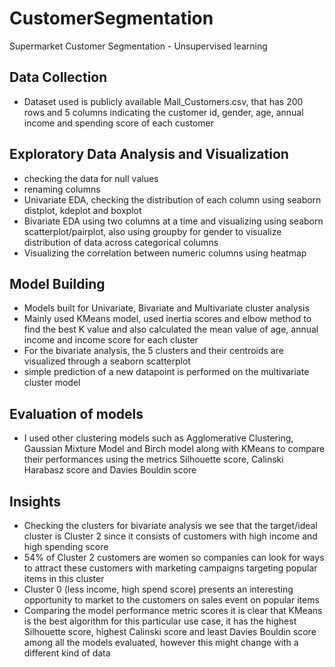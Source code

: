 # CustomerSegmentation
Supermarket Customer Segmentation - Unsupervised learning

## Data Collection
 - Dataset used is publicly available Mall_Customers.csv, that has 200 rows and 5 columns indicating the customer id, gender, age, annual income and spending score of each customer
## Exploratory Data Analysis and Visualization
- checking the data for null values
- renaming columns
- Univariate EDA, checking the distribution of each column using seaborn distplot, kdeplot and boxplot
- Bivariate EDA using two columns at a time and visualizing using seaborn scatterplot/pairplot, also using groupby for gender to visualize distribution of data across categorical columns
- Visualizing the correlation between numeric columns using heatmap

## Model Building
- Models built for Univariate, Bivariate and Multivariate cluster analysis
- Mainly used KMeans model, used inertia scores and elbow method to find the best K value and also calculated the mean value of age, annual income and income score for each cluster
- For the bivariate analysis, the 5 clusters and their centroids are visualized through a seaborn scatterplot
- simple prediction of a new datapoint is performed on the multivariate cluster model
## Evaluation of models
- I used other clustering models such as Agglomerative Clustering, Gaussian Mixture Model and Birch model along with KMeans to compare their performances using the metrics Silhouette score, Calinski Harabasz score and Davies Bouldin score
## Insights
- Checking the clusters for bivariate analysis we see that the target/ideal cluster is Cluster 2 since it consists of customers with high income and high spending score 
- 54% of Cluster 2 customers are women so companies can look for ways to attract these customers with marketing campaigns targeting popular items in this cluster
- Cluster 0 (less income, high spend score) presents an interesting opportunity to market to the customers on sales event on popular items
- Comparing the model performance metric scores it is clear that KMeans is the best algorithm for this particular use case, it has the highest Silhouette score, highest Calinski score and least Davies Bouldin score among all the models evaluated, however this might change with a different kind of data
